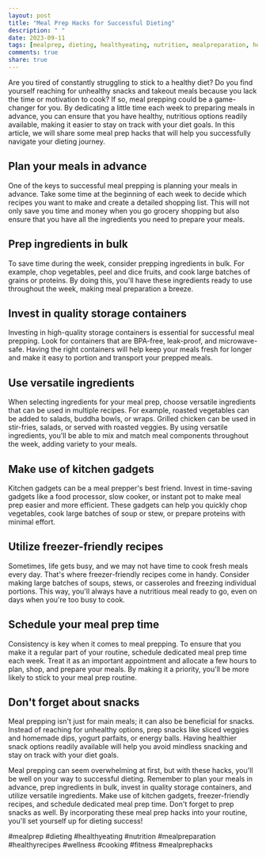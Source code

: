```yaml
---
layout: post
title: "Meal Prep Hacks for Successful Dieting"
description: " "
date: 2023-09-11
tags: [mealprep, dieting, healthyeating, nutrition, mealpreparation, healthyrecipes, wellness, cooking, fitness, mealprephacks]
comments: true
share: true
---
```


Are you tired of constantly struggling to stick to a healthy diet? Do you find yourself reaching for unhealthy snacks and takeout meals because you lack the time or motivation to cook? If so, meal prepping could be a game-changer for you. By dedicating a little time each week to preparing meals in advance, you can ensure that you have healthy, nutritious options readily available, making it easier to stay on track with your diet goals. In this article, we will share some meal prep hacks that will help you successfully navigate your dieting journey.

## Plan your meals in advance

One of the keys to successful meal prepping is planning your meals in advance. Take some time at the beginning of each week to decide which recipes you want to make and create a detailed shopping list. This will not only save you time and money when you go grocery shopping but also ensure that you have all the ingredients you need to prepare your meals.

## Prep ingredients in bulk

To save time during the week, consider prepping ingredients in bulk. For example, chop vegetables, peel and dice fruits, and cook large batches of grains or proteins. By doing this, you'll have these ingredients ready to use throughout the week, making meal preparation a breeze.

## Invest in quality storage containers

Investing in high-quality storage containers is essential for successful meal prepping. Look for containers that are BPA-free, leak-proof, and microwave-safe. Having the right containers will help keep your meals fresh for longer and make it easy to portion and transport your prepped meals.

## Use versatile ingredients

When selecting ingredients for your meal prep, choose versatile ingredients that can be used in multiple recipes. For example, roasted vegetables can be added to salads, buddha bowls, or wraps. Grilled chicken can be used in stir-fries, salads, or served with roasted veggies. By using versatile ingredients, you'll be able to mix and match meal components throughout the week, adding variety to your meals.

## Make use of kitchen gadgets

Kitchen gadgets can be a meal prepper's best friend. Invest in time-saving gadgets like a food processor, slow cooker, or instant pot to make meal prep easier and more efficient. These gadgets can help you quickly chop vegetables, cook large batches of soup or stew, or prepare proteins with minimal effort.

## Utilize freezer-friendly recipes

Sometimes, life gets busy, and we may not have time to cook fresh meals every day. That's where freezer-friendly recipes come in handy. Consider making large batches of soups, stews, or casseroles and freezing individual portions. This way, you'll always have a nutritious meal ready to go, even on days when you're too busy to cook.

## Schedule your meal prep time

Consistency is key when it comes to meal prepping. To ensure that you make it a regular part of your routine, schedule dedicated meal prep time each week. Treat it as an important appointment and allocate a few hours to plan, shop, and prepare your meals. By making it a priority, you'll be more likely to stick to your meal prep routine.

## Don't forget about snacks

Meal prepping isn't just for main meals; it can also be beneficial for snacks. Instead of reaching for unhealthy options, prep snacks like sliced veggies and homemade dips, yogurt parfaits, or energy balls. Having healthier snack options readily available will help you avoid mindless snacking and stay on track with your diet goals.

Meal prepping can seem overwhelming at first, but with these hacks, you'll be well on your way to successful dieting. Remember to plan your meals in advance, prep ingredients in bulk, invest in quality storage containers, and utilize versatile ingredients. Make use of kitchen gadgets, freezer-friendly recipes, and schedule dedicated meal prep time. Don't forget to prep snacks as well. By incorporating these meal prep hacks into your routine, you'll set yourself up for dieting success!

#mealprep #dieting #healthyeating #nutrition #mealpreparation #healthyrecipes #wellness #cooking #fitness #mealprephacks